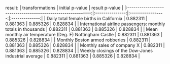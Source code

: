result:
                                          | transformations |  initial p-value  | result p-value |
 |:------------------------------------------------------------:|:---------------:|:-----------------:|:--------------:|
| Daily total female births in California | 0.882311  | 0.881363  | 0.885326 |     0.828834   |
| International airline passengers: monthly totals in thousands | 0.882311  | 0.881363  | 0.885326 |     0.828834   |
| Mean monthly air temperature (Deg. F) Nottingham Castle | 0.882311  | 0.881363  | 0.885326 |     0.828834   |
| Monthly Boston armed robberies | 0.882311  | 0.881363  | 0.885326 |     0.828834   |
| Monthly sales of company X | 0.882311  | 0.881363  | 0.885326 |     0.828834   |
| Weekly closings of the Dow-Jones industrial average | 0.882311  | 0.881363  | 0.885326 |     0.828834   |
